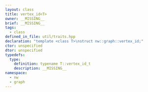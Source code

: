```yaml
---
layout: class
title: vertex_id<T>
owner: __MISSING__
brief: __MISSING__
tags:
  - class
defined_in_file: util/traits.hpp
declaration: "template <class T>\nstruct nw::graph::vertex_id;"
ctor: unspecified
dtor: unspecified
typedefs:
  type:
    definition: typename T::vertex_id_t
    description: __MISSING__
namespace:
  - nw
  - graph
---
```

